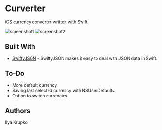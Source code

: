 # Curverter

iOS currency converter written with Swift

![screenshot1](https://farm5.staticflickr.com/4512/37763119866_fb6c174647_m_d.jpg)
![screenshot2](https://farm5.staticflickr.com/4458/37763119856_4ea2ef3d49_m_d.jpg)

## Built With

* [SwiftyJSON](https://github.com/SwiftyJSON/SwiftyJSON) - SwiftyJSON makes it easy to deal with JSON data in Swift.

## To-Do

* More default currency
* Saving last selected currency with NSUserDefaults.
* Option to switch currencies

## Authors

Ilya Krupko
